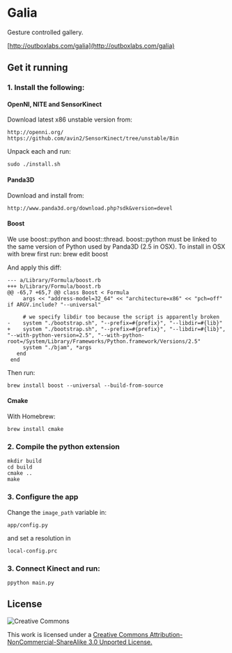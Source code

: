 # Galia

Gesture controlled gallery.

[http://outboxlabs.com/galia](http://outboxlabs.com/galia)

## Get it running

### 1. Install the following:

#### OpenNI, NITE and SensorKinect

Download latest x86 unstable version from:

    http://openni.org/
    https://github.com/avin2/SensorKinect/tree/unstable/Bin  

Unpack each and run: 

    sudo ./install.sh

#### Panda3D

Download and install from: 

    http://www.panda3d.org/download.php?sdk&version=devel

#### Boost

We use boost::python and boost::thread. boost::python must be linked to the same version of Python used by Panda3D (2.5 in OSX). To install in OSX with brew first run:
   brew edit boost

And apply this diff:

    --- a/Library/Formula/boost.rb
    +++ b/Library/Formula/boost.rb
    @@ -65,7 +65,7 @@ class Boost < Formula
         args << "address-model=32_64" << "architecture=x86" << "pch=off" if ARGV.include? "--universal"
     
         # we specify libdir too because the script is apparently broken
    -    system "./bootstrap.sh", "--prefix=#{prefix}", "--libdir=#{lib}"
    +    system "./bootstrap.sh", "--prefix=#{prefix}", "--libdir=#{lib}", "--with-python-version=2.5", "--with-python-root=/System/Library/Frameworks/Python.framework/Versions/2.5"
         system "./bjam", *args
       end
     end

Then run:
  
    brew install boost --universal --build-from-source

#### Cmake

With Homebrew: 

    brew install cmake

### 2. Compile the python extension

    mkdir build
    cd build
    cmake ..
    make

### 3. Configure the app

Change the `image_path` variable in: 

    app/config.py 

and set a resolution in 

    local-config.prc

### 3. Connect Kinect and run:

    ppython main.py

## License

![Creative Commons](http://i.creativecommons.org/l/by-nc-sa/3.0/88x31.png)

This work is licensed under a [Creative Commons Attribution-NonCommercial-ShareAlike 3.0 Unported License.](http://creativecommons.org/licenses/by-nc-sa/3.0/)